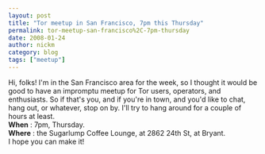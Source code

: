 ```yaml
---
layout: post
title: "Tor meetup in San Francisco, 7pm this Thursday"
permalink: tor-meetup-san-francisco%2C-7pm-thursday
date: 2008-01-24
author: nickm
category: blog
tags: ["meetup"]
---
```


Hi, folks! I'm in the San Francisco area for the week, so I thought it would be good to have an impromptu meetup for Tor users, operators, and enthusiasts. So if that's you, and if you're in town, and you'd like to chat, hang out, or whatever, stop on by. I'll try to hang around for a couple of hours at least.  
**When** : 7pm, Thursday.  
**Where** : the Sugarlump Coffee Lounge, at 2862 24th St, at Bryant.  
 I hope you can make it!

